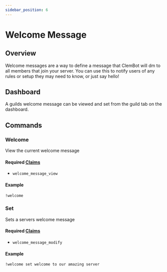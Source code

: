 ```yaml
---
sidebar_position: 6
---
```


# Welcome Message

## Overview
Welcome messages are a way to define a message that ClemBot will dm to all members that join your server. You can use this to notify users of any rules or setup they may need to know, or just say hello!

## Dashboard
A guilds welcome message can be viewed and set from the guild tab on the dashboard.

## Commands

### Welcome
View the current welcome message

#### Required [Claims](./Claims.md)
* `welcome_message_view`

#### Example
```txt
!welcome
```

### Set
Sets a servers welcome message

#### Required [Claims](./Claims.md)
* `welcome_message_modify`

#### Example
```txt
!welcome set welcome to our amazing server
```
